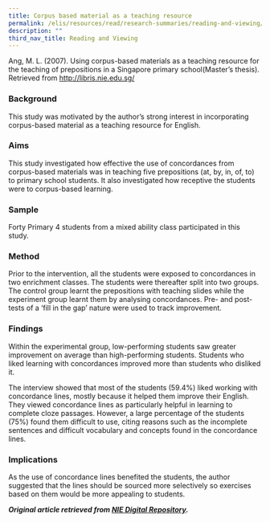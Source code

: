 ```yaml
---
title: Corpus based material as a teaching resource
permalink: /elis/resources/read/research-summaries/reading-and-viewing/corpus-based-material-teaching-resource/
description: ""
third_nav_title: Reading and Viewing
---
```

Ang, M. L. (2007). Using corpus-based materials as a teaching resource for the teaching of prepositions in a Singapore primary school(Master’s thesis). Retrieved from http://libris.nie.edu.sg/

### Background

This study was motivated by the author’s strong interest in incorporating corpus-based material as a teaching resource for English.

### Aims

This study investigated how effective the use of concordances from corpus-based materials was in teaching five prepositions (at, by, in, of, to) to primary school students. It also investigated how receptive the students were to corpus-based learning.

### Sample

Forty Primary 4 students from a mixed ability class participated in this study.

### Method

Prior to the intervention, all the students were exposed to concordances in two enrichment classes. The students were thereafter split into two groups. The control group learnt the prepositions with teaching slides while the experiment group learnt them by analysing concordances. Pre- and post-tests of a ‘fill in the gap’ nature were used to track improvement.

### Findings

Within the experimental group, low-performing students saw greater improvement on average than high-performing students. Students who liked learning with concordances improved more than students who disliked it.

The interview showed that most of the students (59.4%) liked working with concordance lines, mostly because it helped them improve their English. They viewed concordance lines as particularly helpful in learning to complete cloze passages. However, a large percentage of the students (75%) found them difficult to use, citing reasons such as the incomplete sentences and difficult vocabulary and concepts found in the concordance lines.

### Implications

As the use of concordance lines benefited the students, the author suggested that the lines should be sourced more selectively so exercises based on them would be more appealing to students.


**_Original article retrieved from [NIE Digital Repository](https://repository.nie.edu.sg/)._**